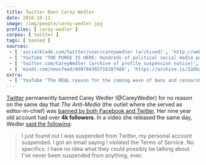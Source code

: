 ```yaml
---
title: Twitter Bans Carey Wedler
date: 2018-10-11
image: /img/people/carey-wedler.jpg
profiles: [ carey-wedler ]
corpos: [ twitter ]
tags: [ banned ]
sources:
 - [ 'socialblade.com/twitter/user/careywedler (archived)', 'http://web.archive.org/web/20201113142127/https://socialblade.com/twitter/user/careywedler' ]
 - [ 'YouTube "THE PURGE IS HERE: Hundreds of political social media pages deleted without warning" by Carey Wedler (11 Oct 2018)', 'https://youtu.be/q4zu_QS6hK4' ]
 - [ 'twitter.com/CareyWedler (archive of profile suspension notice)', 'https://archive.is/ZIORY' ]
 - [ 'minds.com/newsfeed/899784365716287488', 'https://archive.is/Za9Sg' ]
extra:
 - [ 'YouTube "The REAL reason for the coming wave of bans and censorship: what you aren''t being told" by Carey Wedler (19 Sep 2018)', 'https://www.youtube.com/watch?v=xN8k22F1Wfw' ]
---
```


[Twitter](/twitter/) permanently banned Carey Wedler (@CareyWedler) for no
reason on the same day that _The Anti-Media_ (the outlet where she served as
editor-in-chief) was [banned by both Facebook and
Twitter](/e/facebook-twitter-ban-antimedia/). Her nine year old account
had over **4k followers**. In a video she released the same day, Wedler [said
the following](https://youtu.be/q4zu_QS6hK4?t=49):

> I just found out I was suspended from Twitter, my personal account suspended.
> I got an email saying I violated the Terms of Service. No specifics. I have
> no idea what they could possibly be talking about. I've never been suspended
> from anything, ever.
